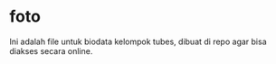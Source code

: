 # foto
Ini adalah file untuk biodata kelompok tubes, dibuat di repo agar bisa diakses secara online.

